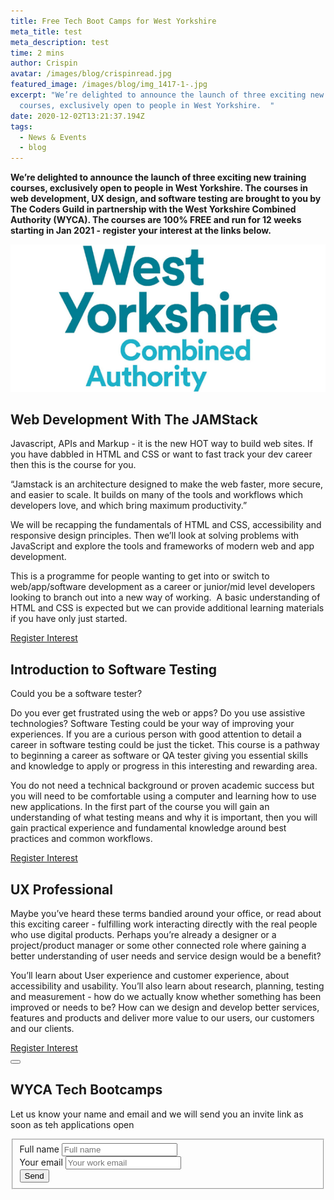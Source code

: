 ```yaml
---
title: Free Tech Boot Camps for West Yorkshire
meta_title: test
meta_description: test
time: 2 mins
author: Crispin
avatar: /images/blog/crispinread.jpg
featured_image: /images/blog/img_1417-1-.jpg
excerpt: "We’re delighted to announce the launch of three exciting new training
  courses, exclusively open to people in West Yorkshire.  "
date: 2020-12-02T13:21:37.194Z
tags:
  - News & Events
  - blog
---
```

**We’re delighted to announce the launch of three exciting new training courses, exclusively open to people in West Yorkshire. The courses in web development, UX design, and software testing are brought to you by The Coders Guild in partnership with the West Yorkshire Combined Authority (WYCA). The courses are 100% FREE and run for 12 weeks starting in Jan 2021 - register your interest at the links below.**

![West Yorkshire Combined Authority Logo](/images/blog/logo-wyca.png "WYCA")



## Web Development With The JAMStack 

Javascript, APIs and Markup - it is the new HOT way to build web sites. If you have dabbled in HTML and CSS or want to fast track your dev career then this is the course for you.

“Jamstack is an architecture designed to make the web faster, more secure, and easier to scale. It builds on many of the tools and workflows which developers love, and which bring maximum productivity.”

We will be recapping the fundamentals of HTML and CSS, accessibility and responsive design principles. Then we’ll look at solving problems with JavaScript and explore the tools and frameworks of modern web and app development.

This is a programme for people wanting to get into or switch to web/app/software development as a career or junior/mid level developers looking to branch out into a new way of working.  A basic understanding of HTML and CSS is expected but we can provide additional learning materials if you have only just started.

<div class="flex justify-center mt-6 -mx-3">
          <a href="" class="sendinfo-btn text-md leading-sm text-blue-200 bg-white py-2 px-4 font-heading font-bold rounded md:mx-3 mx-1 whitespace-no-wrap modal-btn" data-modal="register-interest">Register Interest<i class="fas fa-angle-right text-md leading-sm text-blue-200 ml-2"></i></a>
        </div>

## Introduction to Software Testing

Could you be a software tester?

Do you ever get frustrated using the web or apps? Do you use assistive technologies? Software Testing could be your way of improving your experiences. If you are a curious person with good attention to detail a career in software testing could be just the ticket. This course is a pathway to beginning a career as software or QA tester giving you essential skills and knowledge to apply or progress in this interesting and rewarding area. 

You do not need a technical background or proven academic success but you will need to be comfortable using a computer and learning how to use new applications. In the first part of the course you will gain an understanding of what testing means and why it is important, then you will gain practical experience and fundamental knowledge around best practices and common workflows.
<div class="flex justify-center mt-6 -mx-3">
          <a href="" class="sendinfo-btn text-md leading-sm text-blue-200 bg-white py-2 px-4 font-heading font-bold rounded md:mx-3 mx-1 whitespace-no-wrap modal-btn" data-modal="register-interest">Register Interest<i class="fas fa-angle-right text-md leading-sm text-blue-200 ml-2"></i></a>
        </div>

## UX Professional

Maybe you’ve heard these terms bandied around your office, or read about this exciting career - fulfilling work interacting directly with the real people who use digital products. Perhaps you’re already a designer or a project/product manager or some other connected role where gaining a better understanding of user needs and service design would be a benefit? 

You’ll learn about User experience and customer experience, about accessibility and usability. You’ll also learn about research, planning, testing and measurement - how do we actually know whether something has been improved or needs to be? How can we design and develop better services, features and products and deliver more value to our users, our customers and our clients.
<div class="flex justify-center mt-6 -mx-3">
          <a href="" class="sendinfo-btn text-md leading-sm text-blue-200 bg-white py-2 px-4 font-heading font-bold rounded md:mx-3 mx-1 whitespace-no-wrap modal-btn" data-modal="register-interest">Register Interest<i class="fas fa-angle-right text-md leading-sm text-blue-200 ml-2"></i></a>
        </div>

<div id="register-interest" class="modal">
  <div class="modal-inner bg-white rounded shadow-secondary">
    <button class="modal-close" aria-label="close" data-modal="register-interest"></button>
    <div class="modal-content px-6 md:px-8">
      <div class="center-content">
        <h2 class="text-center mt-8">WYCA Tech Bootcamps</h2>
        <p class="text-center mb-8">Let us know your name and email and we will send you an invite link as soon as teh applications open</p>
      </div>
      <div class="">
        <form action="https://formspree.io/mknpvqqv" method="POST">
          <fieldset>
            <div class="mb-4">
              <label class="form-label sr-only" for="name">Full name</label> 
              <input id="name" class="form-input-field rounded block w-full py-2 px-3 border-1 placeholder-black" type="name" placeholder="Full name" name="_name" required="">
            </div>
            <div class="mb-4">
              <label class="form-label sr-only" for="email">Your email</label> 
              <input id="email" class="form-input-field rounded block w-full py-2 px-3 border-1 placeholder-black" type="email" placeholder="Your work email" name="_replyto" required="">
            </div>
            <div class="">
              <div class="mt-8">
                <button class="rounded font-heading font-bold w-full block py-2 px-6 border border-transparent text-white bg-blue-200 hover:bg-blue-100 focus:border-blue-100 active:bg-blue-100 transition duration-150 ease-in-out">Send</button>
              </div>
            </div>
          </fieldset>
        </form>
      </div>
    </div>
  </div>
</div>
